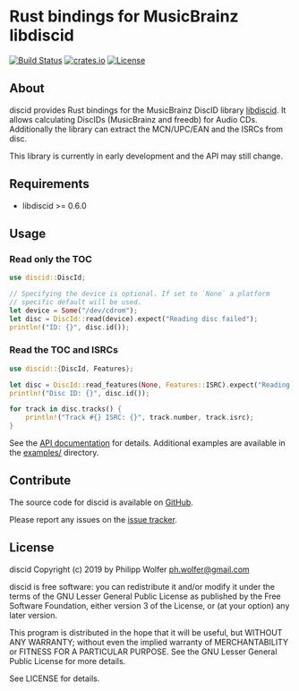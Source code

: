 # Rust bindings for MusicBrainz libdiscid
[![Build Status](https://travis-ci.org/phw/rust-discid.svg?branch=master)](https://travis-ci.org/phw/rust-discid)
[![crates.io](https://img.shields.io/crates/v/discid.svg)](https://crates.io/crates/discid)
[![License](https://img.shields.io/crates/l/discid.svg)](https://crates.io/crates/discid)

## About
discid provides Rust bindings for the MusicBrainz DiscID library [libdiscid](http://musicbrainz.org/doc/libdiscid).
It allows calculating DiscIDs (MusicBrainz and freedb) for Audio CDs. Additionally
the library can extract the MCN/UPC/EAN and the ISRCs from disc.

This library is currently in early development and the API may still change.

## Requirements
* libdiscid >= 0.6.0

## Usage

### Read only the TOC

```rust
use discid::DiscId;

// Specifying the device is optional. If set to `None` a platform
// specific default will be used.
let device = Some("/dev/cdrom");
let disc = DiscId::read(device).expect("Reading disc failed");
println!("ID: {}", disc.id());
```

### Read the TOC and ISRCs

```rust
use discid::{DiscId, Features};

let disc = DiscId::read_features(None, Features::ISRC).expect("Reading disc failed");
println!("Disc ID: {}", disc.id());

for track in disc.tracks() {
    println!("Track #{} ISRC: {}", track.number, track.isrc);
}
```

See the [API documentation](https://docs.rs/discid/latest/discid/) for details.
Additional examples are available in the
[examples/](https://github.com/phw/rust-discid/tree/master/examples) directory.

## Contribute
The source code for discid is available on
[GitHub](https://github.com/phw/rust-discid).

Please report any issues on the
[issue tracker](https://github.com/phw/rust-discid/issues).

## License
discid Copyright (c) 2019 by Philipp Wolfer <ph.wolfer@gmail.com>

discid is free software: you can redistribute it and/or modify
it under the terms of the GNU Lesser General Public License as published by
the Free Software Foundation, either version 3 of the License, or
(at your option) any later version.

This program is distributed in the hope that it will be useful,
but WITHOUT ANY WARRANTY; without even the implied warranty of
MERCHANTABILITY or FITNESS FOR A PARTICULAR PURPOSE.  See the
GNU Lesser General Public License for more details.

See LICENSE for details.
